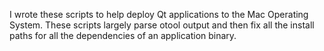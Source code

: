 I wrote these scripts to help deploy Qt applications to the Mac Operating System. These scripts largely parse otool output and then fix all the install paths for all the dependencies of an application binary.

